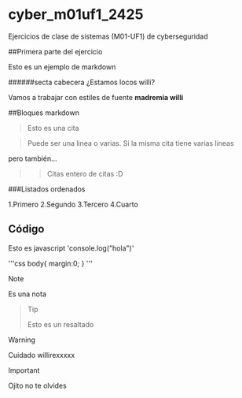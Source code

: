 # cyber_m01uf1_2425



Ejercicios de clase de sistemas (M01-UF1) de cyberseguridad


##Primera parte del ejercicio

Esto es un ejemplo de markdown


######secta cabecera ¿Estamos locos willi?	

Vamos a trabajar con estiles de fuente **madremia willi** 	


##Bloques markdown

> Esto es una cita

> Puede ser una linea o varias. Si la misma cita tiene varias lineas

pero también...


>> Citas entero de citas :D


###Listados ordenados

1.Primero
2.Segundo
3.Tercero
4.Cuarto



## Código


Esto es javascript 'console.log("hola")'



'''css
body{
margin:0;
}
'''




> [!NOTE]
> Es una nota


> >[!TIP]
> Esto es un resaltado



> [!WARNING]
> Cuidado willirexxxxx


> [!IMPORTANT]
> Ojito no te olvides


